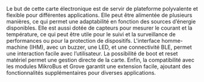 Le but de cette carte électronique est de servir de plateforme polyvalente et flexible pour
différentes applications. Elle peut être alimentée de plusieurs manières, ce qui permet une
adaptabilité en fonction des sources d’énergie disponibles.
Elle est aussi dotée de capteurs pour mesurer le courant et la température, ce qui peut être
utile pour le suivi et la surveillance de performances ou pour la protection de dispositifs.
L'interface homme-machine (IHM), avec un buzzer, une LED, et une connectivité BLE, permet
une interaction facile avec l’utilisateur.
La possibilité de boot et reset matériel permet une gestion directe de la carte. Enfin, la
compatibilité avec les modules MikroBus et Grove garantit une extension facile, ajoutant des
fonctionnalités supplémentaires pour diverses applications.
